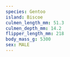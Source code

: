 ```yaml
---
species: Gentoo
island: Biscoe
culmen_length_mm: 51.3
culmen_depth_mm: 14.2
flipper_length_mm: 218
body_mass_g: 5300
sex: MALE
---
```


